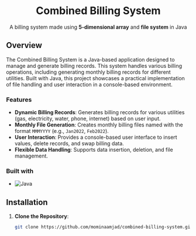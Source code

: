 <a id="readme-top"></a>

<div align="center">

  <h1>Combined Billing System</h1>

  <p align="center">
   A billing system made using <b>5-dimensional array</b> and <b>file system</b> in Java
    <br />

  </p>
</div>

## Overview 
The Combined Billing System is a Java-based application designed to manage and generate billing records. This system handles various billing operations, including generating monthly billing records for different utilities. Built with Java, this project showcases a practical implementation of file handling and user interaction in a console-based environment.

### Features

- **Dynamic Billing Records**: Generates billing records for various utilities (gas, electricity, water, phone, internet) based on user input.
- **Monthly File Generation**: Creates monthly billing files named with the format `MMMYYYY` (e.g., `Jan2022`, `Feb2022`).
- **User Interaction**: Provides a console-based user interface to insert values, delete records, and swap billing data.
- **Flexible Data Handling**: Supports data insertion, deletion, and file management.

### Built with
- ![Java](https://img.shields.io/badge/java-007396?style=for-the-badge&logo=java&logoColor=ffffff)

## Installation

1. **Clone the Repository**:
   ```sh
   git clone https://github.com/mominaamjad/combined-billing-system.git

